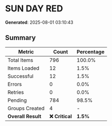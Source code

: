 # SUN DAY RED
**Generated**: 2025-08-01 03:10:43

## Summary

| Metric | Count | Percentage |
|--------|-------|------------|
| Total Items | 796 | 100.0% |
| Items Loaded | 12 | 1.5% |
| Successful | 12 | 1.5% |
| Errors | 0 | 0.0% |
| Retries | 0 | 0.0% |
| Pending | 784 | 98.5% |
| Groups Created | 4 | - |
| **Overall Result** | **❌ Critical** | **1.5%** |
